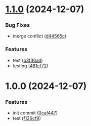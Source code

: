 # [1.1.0](https://github.com/jdhillen/test-module/compare/v1.0.0...v1.1.0) (2024-12-07)


### Bug Fixes

* merge conflict ([d44565c](https://github.com/jdhillen/test-module/commit/d44565cafaa3f7572be2b1e60344f9a15f7021c4))


### Features

* test ([b3f36ad](https://github.com/jdhillen/test-module/commit/b3f36ad292c91fab34c2f4b96fb565e945c5a8b2))
* testing ([481cf72](https://github.com/jdhillen/test-module/commit/481cf7253f43d7a7bbb508ac07fe6a76ebf3b562))

# 1.0.0 (2024-12-07)


### Features

* init commit ([0caf447](https://github.com/jdhillen/test-module/commit/0caf44701a14d02b90e6736cc54dca2fa242a589))
* test ([f126cf9](https://github.com/jdhillen/test-module/commit/f126cf98dab1590df2fc704df67a9c64bfd3f7d1))
